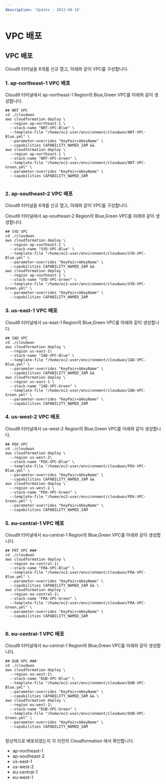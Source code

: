 ```yaml
---
description: 'Update : 2022-08-18'
---
```


# VPC 배포

## VPC 배포

Cloud9 터미널을 6개를 신규 열고, 아래와 같이 VPC를 구성합니다.&#x20;

### 1. ap-northeast-1 VPC 배포

Cloud9 터미널에서 ap-northeast-1 Region의 Blue,Green VPC를 아래와 같이 생성합니다.&#x20;

```
## NRT VPC
cd ./cloudwan
aws cloudformation deploy \
  --region ap-northeast-1 \
  --stack-name "NRT-VPC-Blue" \
  --template-file "/home/ec2-user/environment/cloudwan/NRT-VPC-Blue.yml" \
  --parameter-overrides "KeyPair=$KeyName" \
  --capabilities CAPABILITY_NAMED_IAM &&
aws cloudformation deploy \
  --region ap-northeast-1 \
  --stack-name "NRT-VPC-Green" \
  --template-file "/home/ec2-user/environment/cloudwan/NRT-VPC-Green.yml" \
  --parameter-overrides "KeyPair=$KeyName" \
  --capabilities CAPABILITY_NAMED_IAM


```

### 2. ap-southeast-2 VPC 배포

Cloud9 터미널을 6개를 신규 열고, 아래와 같이 VPC를 구성합니다.&#x20;

Cloud9 터미널에서 ap-southeast-2 Region의 Blue,Green VPC를 아래와 같이 생성합니다.&#x20;

```
## SYD VPC
cd ./cloudwan
aws cloudformation deploy \
  --region ap-southeast-2 \
  --stack-name "SYD-VPC-Blue" \
  --template-file "/home/ec2-user/environment/cloudwan/SYD-VPC-Blue.yml" \
  --parameter-overrides "KeyPair=$KeyName" \
  --capabilities CAPABILITY_NAMED_IAM &&
aws cloudformation deploy \
  --region ap-southeast-2 \
  --stack-name "SYD-VPC-Green" \
  --template-file "/home/ec2-user/environment/cloudwan/SYD-VPC-Green.yml" \
  --parameter-overrides "KeyPair=$KeyName" \
  --capabilities CAPABILITY_NAMED_IAM

```

### 3. us-east-1 VPC 배포

Cloud9 터미널에서 us-east-1 Region의 Blue,Green VPC를 아래와 같이 생성합니다.&#x20;

```
## IAD VPC
cd ./cloudwan
aws cloudformation deploy \
  --region us-east-1\
  --stack-name "IAD-VPC-Blue" \
  --template-file "/home/ec2-user/environment/cloudwan/IAD-VPC-Blue.yml" \
  --parameter-overrides "KeyPair=$KeyName" \
  --capabilities CAPABILITY_NAMED_IAM &&   
aws cloudformation deploy \
  --region us-east-1 \
  --stack-name "IAD-VPC-Green" \
  --template-file "/home/ec2-user/environment/cloudwan/IAD-VPC-Green.yml" \
  --parameter-overrides "KeyPair=$KeyName" \
  --capabilities CAPABILITY_NAMED_IAM

```

### 4. us-west-2 VPC 배포

Cloud9 터미널에서 us-west-2 Region의 Blue,Green VPC를 아래와 같이 생성합니다.&#x20;

```
## PDX VPC
cd ./cloudwan
aws cloudformation deploy \
  --region us-west-2\
  --stack-name "PDX-VPC-Blue" \
  --template-file "/home/ec2-user/environment/cloudwan/PDX-VPC-Blue.yml" \
  --parameter-overrides "KeyPair=$KeyName" \
  --capabilities CAPABILITY_NAMED_IAM &&   
aws cloudformation deploy \
  --region us-west-2 \
  --stack-name "PDX-VPC-Green" \
  --template-file "/home/ec2-user/environment/cloudwan/PDX-VPC-Green.yml" \
  --parameter-overrides "KeyPair=$KeyName" \
  --capabilities CAPABILITY_NAMED_IAM

```

### 5. eu-central-1 VPC 배포

Cloud9 터미널에서 eu-central-1 Region의 Blue,Green VPC를 아래와 같이 생성합니다.&#x20;

```
## FRT VPC ###
cd ./cloudwan
aws cloudformation deploy \
  --region eu-central-1\
  --stack-name "FRA-VPC-Blue" \
  --template-file "/home/ec2-user/environment/cloudwan/FRA-VPC-Blue.yml" \
  --parameter-overrides "KeyPair=$KeyName" \
  --capabilities CAPABILITY_NAMED_IAM && \
aws cloudformation deploy \
  --region eu-central-1\
  --stack-name "FRA-VPC-Green" \
  --template-file "/home/ec2-user/environment/cloudwan/FRA-VPC-Green.yml" \
  --parameter-overrides "KeyPair=$KeyName" \
  --capabilities CAPABILITY_NAMED_IAM
  

```

### 6. eu-central-1 VPC 배포

Cloud9 터미널에서 eu-central-1 Region의 Blue,Green VPC를 아래와 같이 생성합니다.&#x20;

```
## DUB VPC ###
cd ./cloudwan
aws cloudformation deploy \
  --region eu-west-1\
  --stack-name "DUB-VPC-Blue" \
  --template-file "/home/ec2-user/environment/cloudwan/DUB-VPC-Blue.yml" \
  --parameter-overrides "KeyPair=$KeyName" \
  --capabilities CAPABILITY_NAMED_IAM && \
aws cloudformation deploy \
  --region eu-west-1\
  --stack-name "DUB-VPC-Green" \
  --template-file "/home/ec2-user/environment/cloudwan/DUB-VPC-Green.yml" \
  --parameter-overrides "KeyPair=$KeyName" \
  --capabilities CAPABILITY_NAMED_IAM
  
```



정상적으로 배포되었는지 각 리전의 Cloudformation 에서 확인합니다.&#x20;

* ap-northeast-1
* ap-southeast-2
* us-east-1
* us-west-2
* eu-central-1
* eu-west-1




